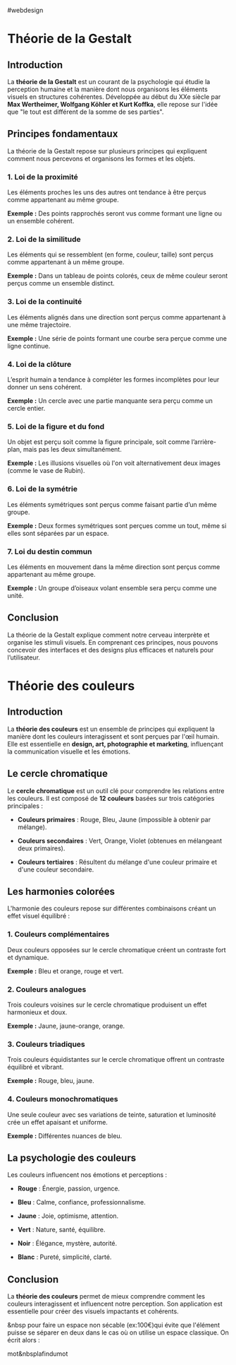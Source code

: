 #webdesign 

# Théorie de la Gestalt

## Introduction

La **théorie de la Gestalt** est un courant de la psychologie qui étudie la perception humaine et la manière dont nous organisons les éléments visuels en structures cohérentes. Développée au début du XXe siècle par **Max Wertheimer, Wolfgang Köhler et Kurt Koffka**, elle repose sur l'idée que "le tout est différent de la somme de ses parties".

## Principes fondamentaux

La théorie de la Gestalt repose sur plusieurs principes qui expliquent comment nous percevons et organisons les formes et les objets.

### 1. Loi de la proximité

Les éléments proches les uns des autres ont tendance à être perçus comme appartenant au même groupe.

**Exemple :** Des points rapprochés seront vus comme formant une ligne ou un ensemble cohérent.

### 2. Loi de la similitude

Les éléments qui se ressemblent (en forme, couleur, taille) sont perçus comme appartenant à un même groupe.

**Exemple :** Dans un tableau de points colorés, ceux de même couleur seront perçus comme un ensemble distinct.

### 3. Loi de la continuité

Les éléments alignés dans une direction sont perçus comme appartenant à une même trajectoire.

**Exemple :** Une série de points formant une courbe sera perçue comme une ligne continue.

### 4. Loi de la clôture

L’esprit humain a tendance à compléter les formes incomplètes pour leur donner un sens cohérent.

**Exemple :** Un cercle avec une partie manquante sera perçu comme un cercle entier.

### 5. Loi de la figure et du fond

Un objet est perçu soit comme la figure principale, soit comme l’arrière-plan, mais pas les deux simultanément.

**Exemple :** Les illusions visuelles où l'on voit alternativement deux images (comme le vase de Rubin).

### 6. Loi de la symétrie

Les éléments symétriques sont perçus comme faisant partie d’un même groupe.

**Exemple :** Deux formes symétriques sont perçues comme un tout, même si elles sont séparées par un espace.

### 7. Loi du destin commun

Les éléments en mouvement dans la même direction sont perçus comme appartenant au même groupe.

**Exemple :** Un groupe d’oiseaux volant ensemble sera perçu comme une unité.

## Conclusion

La théorie de la Gestalt explique comment notre cerveau interprète et organise les stimuli visuels. En comprenant ces principes, nous pouvons concevoir des interfaces et des designs plus efficaces et naturels pour l’utilisateur.

# Théorie des couleurs

## Introduction

La **théorie des couleurs** est un ensemble de principes qui expliquent la manière dont les couleurs interagissent et sont perçues par l'œil humain. Elle est essentielle en **design, art, photographie et marketing**, influençant la communication visuelle et les émotions.

## Le cercle chromatique

Le **cercle chromatique** est un outil clé pour comprendre les relations entre les couleurs. Il est composé de **12 couleurs** basées sur trois catégories principales :

- **Couleurs primaires** : Rouge, Bleu, Jaune (impossible à obtenir par mélange).
    
- **Couleurs secondaires** : Vert, Orange, Violet (obtenues en mélangeant deux primaires).
    
- **Couleurs tertiaires** : Résultent du mélange d'une couleur primaire et d'une couleur secondaire.
    

## Les harmonies colorées

L'harmonie des couleurs repose sur différentes combinaisons créant un effet visuel équilibré :

### 1. Couleurs complémentaires

Deux couleurs opposées sur le cercle chromatique créent un contraste fort et dynamique.

**Exemple :** Bleu et orange, rouge et vert.

### 2. Couleurs analogues

Trois couleurs voisines sur le cercle chromatique produisent un effet harmonieux et doux.

**Exemple :** Jaune, jaune-orange, orange.

### 3. Couleurs triadiques

Trois couleurs équidistantes sur le cercle chromatique offrent un contraste équilibré et vibrant.

**Exemple :** Rouge, bleu, jaune.

### 4. Couleurs monochromatiques

Une seule couleur avec ses variations de teinte, saturation et luminosité crée un effet apaisant et uniforme.

**Exemple :** Différentes nuances de bleu.

## La psychologie des couleurs

Les couleurs influencent nos émotions et perceptions :

- **Rouge** : Énergie, passion, urgence.
    
- **Bleu** : Calme, confiance, professionnalisme.
    
- **Jaune** : Joie, optimisme, attention.
    
- **Vert** : Nature, santé, équilibre.
    
- **Noir** : Élégance, mystère, autorité.
    
- **Blanc** : Pureté, simplicité, clarté.

## Conclusion

La **théorie des couleurs** permet de mieux comprendre comment les couleurs interagissent et influencent notre perception. Son application est essentielle pour créer des visuels impactants et cohérents.




&nbsp pour faire un espace non sécable (ex:100€)qui évite que l'élément puisse se séparer en deux  dans le cas où on utilise un espace classique. On écrit alors :

mot&nbsplafindumot